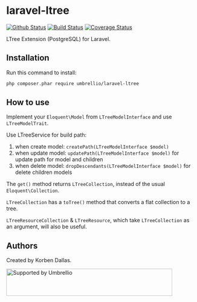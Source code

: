 # laravel-ltree

[![Github Status](https://github.com/umbrellio/laravel-ltree/workflows/CI/badge.svg)](https://github.com/umbrellio/laravel-ltree/actions)
[![Build Status](https://travis-ci.org/umbrellio/laravel-ltree.svg?branch=master)](https://travis-ci.org/umbrellio/laravel-ltree)
[![Coverage Status](https://coveralls.io/repos/github/umbrellio/laravel-ltree/badge.svg?branch=master)](https://coveralls.io/github/umbrellio/laravel-ltree?branch=master)

LTree Extension (PostgreSQL) for Laravel. 

## Installation

Run this command to install:
```bash
php composer.phar require umbrellio/laravel-ltree
```

## How to use

Implement your `Eloquent\Model` from `LTreeModelInterface` and use `LTreeModelTrait`.

Use LTreeService for build path:
1. when create model: `createPath(LTreeModelInterface $model)`
2. when update model: `updatePath(LTreeModelInterface $model)` for update path for model and children
3. when delete model: `dropDescendants(LTreeModelInterface $model)` for delete children models

The `get()` method returns `LTreeCollection`, instead of the usual `Eloquent\Collection`.

`LTreeCollection` has a `toTree()` method that converts a flat collection to a tree.

`LTreeResourceCollection` & `LTreeResource`, which take `LTreeCollection` as an argument, will also be useful.

## Authors

Created by Korben Dallas.

<a href="https://github.com/umbrellio/">
<img style="float: left;" src="https://umbrellio.github.io/Umbrellio/supported_by_umbrellio.svg" alt="Supported by Umbrellio" width="439" height="72">
</a>
